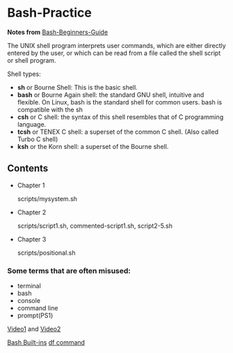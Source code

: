 # Bash-Practice

**Notes from** [Bash-Beginners-Guide](https://tldp.org/LDP/Bash-Beginners-Guide/Bash-Beginners-Guide.pdf)

The UNIX shell program interprets user commands, which are either directly entered by the user, or which can be read from a file called the shell script or shell program.

Shell types:
- **sh** or Bourne Shell: This is the basic shell.
- **bash** or Bourne Again shell: the standard GNU shell, intuitive and flexible. On Linux, bash is the standard shell for common users. bash is compatible with the sh
- **csh** or C shell: the syntax of this shell resembles that of C programming language.
- **tcsh** or TENEX C shell: a superset of the common C shell. (Also called Turbo C shell)
- **ksh** or the Korn shell: a superset of the Bourne shell.

## Contents
- Chapter 1

  scripts/mysystem.sh
- Chapter 2

  scripts/script1.sh, commented-script1.sh, script2-5.sh
- Chapter 3

  scripts/positional.sh


### Some terms that are often misused:
- terminal
- bash
- console
- command line
- prompt(PS1)

[Video1](https://www.youtube.com/watch?v=dY35SCRXkjg) and [Video2](https://www.youtube.com/watch?v=hMSByvFHOro)


[Bash Built-ins](https://www.gnu.org/software/bash/manual/html_node/Bash-Builtins.html)
[df command](https://www.tecmint.com/how-to-check-disk-space-in-linux/)

